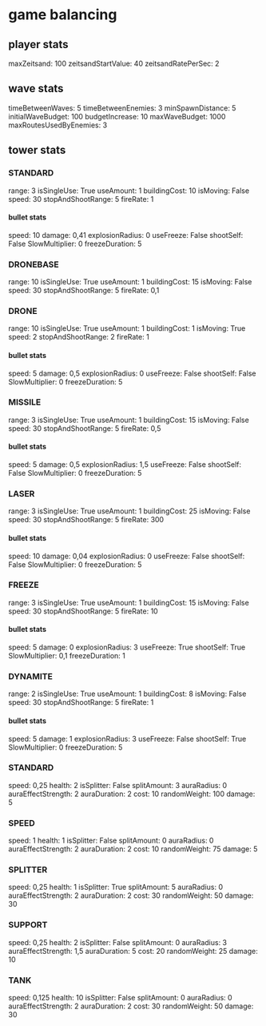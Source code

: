 # game balancing

## player stats
maxZeitsand: 100
zeitsandStartValue: 40
zeitsandRatePerSec: 2

## wave stats
timeBetweenWaves: 5
timeBetweenEnemies: 3
minSpawnDistance: 5
initialWaveBudget: 100
budgetIncrease: 10
maxWaveBudget: 1000
maxRoutesUsedByEnemies: 3

## tower stats
### STANDARD
range: 3
isSingleUse: True
useAmount: 1
buildingCost: 10
isMoving: False
speed: 30
stopAndShootRange: 5
fireRate: 1
#### bullet stats
speed: 10
damage: 0,41
explosionRadius: 0
useFreeze: False
shootSelf: False
SlowMultiplier: 0
freezeDuration: 5

### DRONEBASE
range: 10
isSingleUse: True
useAmount: 1
buildingCost: 15
isMoving: False
speed: 30
stopAndShootRange: 5
fireRate: 0,1

### DRONE
range: 10
isSingleUse: True
useAmount: 1
buildingCost: 1
isMoving: True
speed: 2
stopAndShootRange: 2
fireRate: 1
#### bullet stats
speed: 5
damage: 0,5
explosionRadius: 0
useFreeze: False
shootSelf: False
SlowMultiplier: 0
freezeDuration: 5

### MISSILE
range: 3
isSingleUse: True
useAmount: 1
buildingCost: 15
isMoving: False
speed: 30
stopAndShootRange: 5
fireRate: 0,5
#### bullet stats
speed: 5
damage: 0,5
explosionRadius: 1,5
useFreeze: False
shootSelf: False
SlowMultiplier: 0
freezeDuration: 5

### LASER
range: 3
isSingleUse: True
useAmount: 1
buildingCost: 25
isMoving: False
speed: 30
stopAndShootRange: 5
fireRate: 300
#### bullet stats
speed: 10
damage: 0,04
explosionRadius: 0
useFreeze: False
shootSelf: False
SlowMultiplier: 0
freezeDuration: 5

### FREEZE
range: 3
isSingleUse: True
useAmount: 1
buildingCost: 15
isMoving: False
speed: 30
stopAndShootRange: 5
fireRate: 10
#### bullet stats
speed: 5
damage: 0
explosionRadius: 3
useFreeze: True
shootSelf: True
SlowMultiplier: 0,1
freezeDuration: 1

### DYNAMITE
range: 2
isSingleUse: True
useAmount: 1
buildingCost: 8
isMoving: False
speed: 30
stopAndShootRange: 5
fireRate: 1
#### bullet stats
speed: 5
damage: 1
explosionRadius: 3
useFreeze: False
shootSelf: True
SlowMultiplier: 0
freezeDuration: 5


### STANDARD
speed: 0,25
health: 2
isSplitter: False
splitAmount: 3
auraRadius: 0
auraEffectStrength: 2
auraDuration: 2
cost: 10
randomWeight: 100
damage: 5

### SPEED
speed: 1
health: 1
isSplitter: False
splitAmount: 0
auraRadius: 0
auraEffectStrength: 2
auraDuration: 2
cost: 10
randomWeight: 75
damage: 5

### SPLITTER
speed: 0,25
health: 1
isSplitter: True
splitAmount: 5
auraRadius: 0
auraEffectStrength: 2
auraDuration: 2
cost: 30
randomWeight: 50
damage: 30

### SUPPORT
speed: 0,25
health: 2
isSplitter: False
splitAmount: 0
auraRadius: 3
auraEffectStrength: 1,5
auraDuration: 5
cost: 20
randomWeight: 25
damage: 10

### TANK
speed: 0,125
health: 10
isSplitter: False
splitAmount: 0
auraRadius: 0
auraEffectStrength: 2
auraDuration: 2
cost: 30
randomWeight: 50
damage: 30

